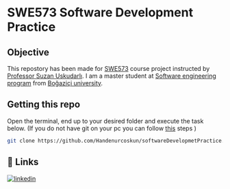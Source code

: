 
# SWE573 Software Development Practice

## Objective
This repostory has been made for [SWE573](https://www.cmpe.boun.edu.tr/courses/swe573) course project instructed by [Professor Suzan Uskudarlı](https://www.cmpe.boun.edu.tr/tr/people/suzan.uskudarli).
I am a master student at [Software engineering program](https://www.cmpe.boun.edu.tr/tr/graduate/swe) from [Boğaziçi university](http://www.boun.edu.tr/).

## Getting this repo
Open the terminal, end up to your desired folder and execute the task below. (If you do not have git on your pc you can follow [this](https://git-scm.com/downloads) steps )
```bash
git clone https://github.com/Handenurcoskun/softwareDevelopmetPractice.git
```

## 🔗 Links
[![linkedin](https://img.shields.io/badge/linkedin-0A66C2?style=for-the-badge&logo=linkedin&logoColor=white)](https://www.linkedin.com/in/handenurcoskun/)
